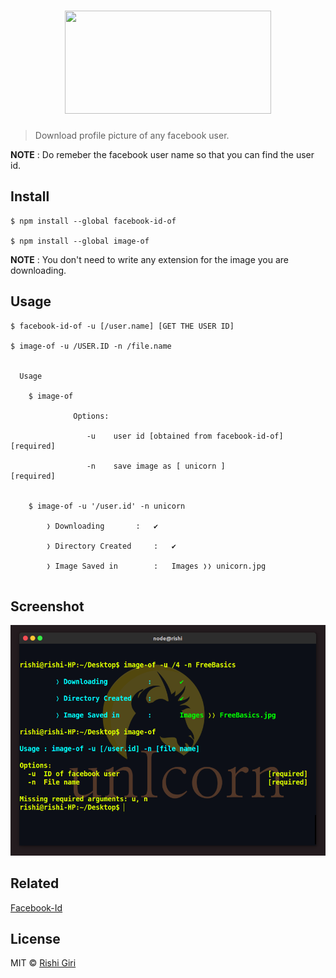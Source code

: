 <h1 align="center">
<img width="330" height="165" src="http://rishigiri.com/github/fbimg.png"></img>
<br>
</h1>

> Download profile picture of any facebook user.

__NOTE__ : Do remeber the facebook user name so that you can find the user id.

## Install

```
$ npm install --global facebook-id-of

$ npm install --global image-of
```

__NOTE__ : You don't need to write any extension for the image you are downloading.

## Usage

```
$ facebook-id-of -u [/user.name] [GET THE USER ID]

$ image-of -u /USER.ID -n /file.name


  Usage

    $ image-of

              Options:

                 -u    user id [obtained from facebook-id-of]  [required]

                 -n    save image as [ unicorn ]               [required]


    $ image-of -u '/user.id' -n unicorn 

    	❭ Downloading 		: 	✔

		❭ Directory Created 	:	✔

		❭ Image Saved in 		: 	Images ❭❭ unicorn.jpg


```
## Screenshot

<img src="https://raw.githubusercontent.com/rishigiridotcom/rishigiri.com/17afbe956c70ad6fbb668b14acd371fc3251529e/github/image-of.png" alt="">

## Related

[Facebook-Id](https://github.com/CodeDotJS/facebook-id-of)


## License

MIT © [Rishi Giri](http://rishigiri.com)
